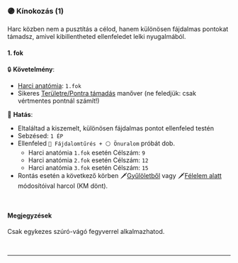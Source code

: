 ### 🟣 Kínokozás (1)

Harc közben nem a pusztítás a célod, hanem különösen fájdalmas pontokat támadsz, amivel kibillentheted ellenfeledet lelki nyugalmából.
#### 1. fok

🔒 **Követelmény**:
- [Harci anatómia](harci_anatomia.md): `1.fok`
- Sikeres [Területre/Pontra támadás](../066_05_altalanos_manoverek.md#területre--pontra-támadás) manőver (ne feledjük: csak vértmentes pontnál számít!)

🌟 **Hatás**: 

- Eltaláltad a kiszemelt, különösen fájdalmas pontot ellenfeled testén
- Sebzésed: `1 ÉP`
- Ellenfeled `🔵 Fájdalomtűrés + ⚪ Önuralom` próbát dob.
    - Harci anatómia `1.fok` esetén Célszám: `9`
    - Harci anatómia `2.fok` esetén Célszám: `12`
    - Harci anatómia `3.fok` esetén Célszám: `15`
- Rontás esetén a következő körben 🗡️[Gyűlöletből](../065_01_harci_helyzetek.md#gy%C5%B1l%C3%B6letb%C5%91l) vagy 🗡️[Félelem alatt](../065_01_harci_helyzetek.md#f%C3%A9lelem-alatt) módosítóival harcol (KM dönt).

<br />

#### Megjegyzések

Csak egykezes szúró-vágó fegyverrel alkalmazhatod.

<br />

---
